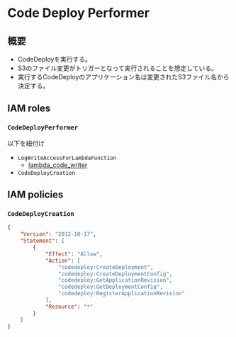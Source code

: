 # Code Deploy Performer

## 概要

- CodeDeployを実行する。
- S3のファイル変更がトリガーとなって実行されることを想定している。
- 実行するCodeDeployのアプリケーション名は変更されたS3ファイル名から決定する。

## IAM roles

### `CodeDeployPerformer`

以下を紐付け
- `LogWriteAccessForLambdaFunction`
  - [lambda_code_writer](./iam_log_writer.md)
- `CodeDeployCreation`

## IAM policies

### `CodeDeployCreation`

```json
{
    "Version": "2012-10-17",
    "Statement": [
        {
            "Effect": "Allow",
            "Action": [
                "codedeploy:CreateDeployment",
                "codedeploy:CreateDeploymentConfig",
                "codedeploy:GetApplicationRevision",
                "codedeploy:GetDeploymentConfig",
                "codedeploy:RegisterApplicationRevision"
            ],
            "Resource": "*"
        }
    ]
}
```
